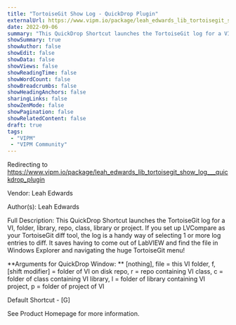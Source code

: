 ```yaml
---
title: "TortoiseGit Show Log - QuickDrop Plugin"
externalUrl: https://www.vipm.io/package/leah_edwards_lib_tortoisegit_show_log___quickdrop_plugin
date: 2022-09-06
summary: "This QuickDrop Shortcut launches the TortoiseGit log for a VI, folder, library, repo, class, library or project."
showSummary: true
showAuthor: false
showEdit: false
showData: false
showViews: false
showReadingTime: false
showWordCount: false
showBreadcrumbs: false
showHeadingAnchors: false
sharingLinks: false
showZenMode: false
showPagination: false
showRelatedContent: false
draft: true
tags:
 - "VIPM"
 - "VIPM Community"
---
```


Redirecting to https://www.vipm.io/package/leah_edwards_lib_tortoisegit_show_log___quickdrop_plugin

Vendor: Leah Edwards

Author(s): Leah Edwards
 
Full Description:
This QuickDrop Shortcut launches the TortoiseGit log for a VI, folder, library, repo, class, library or project. If you set up LVCompare as your TortoiseGit diff tool, the log is a handy way of selecting 1 or more log entries to diff. It saves having to come out of LabVIEW and find the file in Windows Explorer and navigating the huge TortoiseGit menu!

**Arguments for QuickDrop Window: **
   [nothing], file = this VI
   folder, f, [shift modifier] = folder of VI on disk
   repo, r = repo containing VI
   class, c = folder of class containing VI
   library, l = folder of library containing VI
   project, p = folder of project of VI

Default Shortcut - [G]

See Product Homepage for more information.